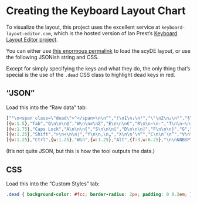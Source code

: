 # Creating the Keyboard Layout Chart

To visualize the layout, this project uses the excellent service at `keyboard-layout-editor.com`, which is the hosted version of Ian Prest’s [Keyboard Layout Editor project](https://github.com/ijprest/keyboard-layout-editor).

You can either use [this enormous permalink](http://www.keyboard-layout-editor.com/##@_css=.dead%20%7B%20background-color/:%20#fcc/;%20border-radius/:%202px/;%20padding/:%200%200.2em/;%20%7D;&@=%C2%B0%0A%3Cspan%20class/=%22dead%22%3E%5E%3C//span%3E%0A%0A%5E&=!%0A1%0A%E2%82%81%0A%C2%B9&=%22%0A2%0A%E2%82%82%0A%C2%B2&=%C2%A7%0A3%0A%E2%82%83%0A%C2%B3&=$%0A4&=%25%0A5%0A%0A%E2%80%B0&=/&%0A6%0A%E2%80%A1%0A%E2%80%A0&=//%0A7%0A%0A%7B&=(%0A8%0A%0A%5B&=)%0A9%0A%0A%5D&=/=%0A0%0A%E2%89%A0%0A%7D&=?%0A%C3%9F%0A%E1%BA%9E%0A%5C&=%3Cspan%20class/=%22dead%22%3E%60%3C//span%3E%0A%3Cspan%20class/=%22dead%22%3E%C2%B4%3C//span%3E%0A%C2%B4%0A%60&_w:2;&=Backspace;&@_w:1.5;&=Tab&=Q%0A%0A%0A/@&=W%0A%0A%E2%8C%80%0A%CE%A3&=E%0A%0A%0A%E2%82%AC&=R%0A%0A%E2%88%92%0A%E2%80%90&=T%0A%0A%E2%80%94%0A%E2%80%93&=Z%0A%0A%E2%90%A3%0A%C5%BF&=U&=I&=O&=P&=%C3%9C%0A%0A%E2%89%A5%0A%E2%89%A4&=*%0A+%0A%3Cspan%20class/=%22dead%22%3E~%3C//span%3E%0A~&_x:0.25&w:1.25&h:2&w2:1.5&h2:1&x2:-0.25;&=Enter;&@_w:1.75;&=Caps%20Lock&=A%0A%0A%0A%7B&=S%0A%0A%0A%5B&=D%0A%0A%0A%5D&=F%0A%0A%0A%7D&=G&=H&=J&=K&=L%0A%0A%E2%87%90%0A%E2%86%90&=%C3%96%0A%0A%E2%87%94%0A%E2%86%94&=%C3%84%0A%0A%E2%87%92%0A%E2%86%92&='%0A#%0A%E2%99%AD%0A%E2%99%AF;&@_w:1.25;&=Shift&=%3E%0A%3C%0A%0A%7C&=Y%0A%0A%E2%80%9A%0A%E2%80%9E&=X%0A%0A%E2%80%98%0A%E2%80%9C&=C%0A%0A%E2%80%99%0A%E2%80%9D&=V%0A%0A%E2%80%BA%0A%C2%BB&=B%0A%0A%E2%80%B9%0A%C2%AB&=N%0A%0A%C3%B7%0A%C3%97&=M%0A%0A%0A%C2%B5&=/;%0A,%0A%C2%B1%0A%E2%80%A2&_fa@:0&:0&:1;;&=/:%0A.%0AZWNJ%0A%E2%80%A6&_fa@:0&:0&:1&:1;;&=/_%0A-%0ANBHY%0ASHY&_w:2.75;&=Shift;&@_w:1.25;&=Ctrl&_w:1.25;&=Win&_w:1.25;&=Alt&_f:3&w:6.25;&=%0A%0ANNBSP%0ANBSP&_w:1.25;&=AltGr&_w:1.25;&=Win&_w:1.25;&=Menu&_w:1.25;&=Ctrl) to load the scyDE layout, or use the following JSONish string and CSS.

Except for simply specifying the keys and what they do, the only thing that’s special is the use of the `.dead` CSS class to highlight dead keys in red.

## “JSON”

Load this into the “Raw data” tab:

```javascript
["°\n<span class=\"dead\">^</span>\n\n^","!\n1\n₁\n¹","\"\n2\n₂\n²","§\n3\n₃\n³","$\n4","%\n5\n\n‰","&\n6\n‡\n†","/\n7\n\n{","(\n8\n\n[",")\n9\n\n]","=\n0\n≠\n}","?\nß\nẞ\n\\","<span class=\"dead\">`</span>\n<span class=\"dead\">´</span>\n´\n`",{w:2},"Backspace"],
[{w:1.5},"Tab","Q\n\n\n@","W\n\n⌀\nΣ","E\n\n\n€","R\n\n−\n‐","T\n\n—\n–","Z\n\n␣\nſ","U","I","O","P","Ü\n\n≥\n≤","*\n+\n<span class=\"dead\">~</span>\n~",{x:0.25,w:1.25,h:2,w2:1.5,h2:1,x2:-0.25},"Enter"],
[{w:1.75},"Caps Lock","A\n\n\n{","S\n\n\n[","D\n\n\n]","F\n\n\n}","G","H","J","K","L\n\n⇐\n←","Ö\n\n⇔\n↔","Ä\n\n⇒\n→","'\n#\n♭\n♯"],
[{w:1.25},"Shift",">\n<\n\n|","Y\n\n‚\n„","X\n\n‘\n“","C\n\n’\n”","V\n\n›\n»","B\n\n‹\n«","N\n\n÷\n×","M\n\n\nµ",";\n,\n±\n•",{fa:[0,0,1]},":\n.\nZWNJ\n…",{fa:[0,0,1,1]},"_\n-\nNBHY\nSHY",{w:2.75},"Shift"],
[{w:1.25},"Ctrl",{w:1.25},"Win",{w:1.25},"Alt",{f:3,w:6.25},"\n\nNNBSP\nNBSP",{w:1.25},"AltGr",{w:1.25},"Win",{w:1.25},"Menu",{w:1.25},"Ctrl"]
```

(It’s not quite JSON, but this is how the tool outputs the data.)

## CSS

Load this into the “Custom Styles” tab:

```css
.dead { background-color: #fcc; border-radius: 2px; padding: 0 0.2em; }
```
